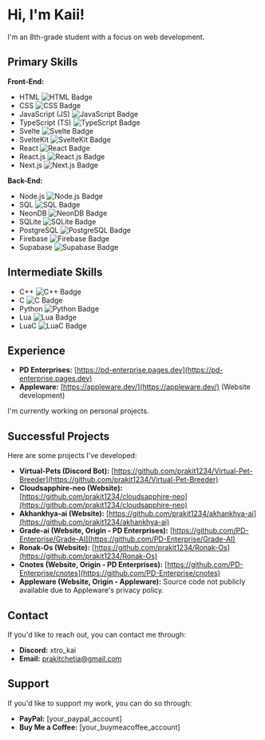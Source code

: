 # Hi, I'm Kaii!

I'm an 8th-grade student with a focus on web development.

## Primary Skills

**Front-End:**

* HTML <img src="https://img.shields.io/badge/HTML-E34F26?style=for-the-badge&logo=html5&logoColor=white" alt="HTML Badge"/>
* CSS <img src="https://img.shields.io/badge/CSS-1572B6?style=for-the-badge&logo=css3&logoColor=white" alt="CSS Badge"/>
* JavaScript (JS) <img src="https://img.shields.io/badge/JavaScript-F7DF1E?style=for-the-badge&logo=javascript&logoColor=black" alt="JavaScript Badge"/>
* TypeScript (TS) <img src="https://img.shields.io/badge/TypeScript-3178C6?style=for-the-badge&logo=typescript&logoColor=white" alt="TypeScript Badge"/>
* Svelte <img src="https://img.shields.io/badge/Svelte-FF3E00?style=for-the-badge&logo=svelte&logoColor=white" alt="Svelte Badge"/>
* SvelteKit <img src="https://img.shields.io/badge/SvelteKit-FF3E00?style=for-the-badge&logo=svelte&logoColor=white" alt="SvelteKit Badge"/>
* React <img src="https://img.shields.io/badge/React-61DAFB?style=for-the-badge&logo=react&logoColor=black" alt="React Badge"/>
* React.js <img src="https://img.shields.io/badge/React.js-61DAFB?style=for-the-badge&logo=react&logoColor=black" alt="React.js Badge"/>
* Next.js <img src="https://img.shields.io/badge/Next.js-000000?style=for-the-badge&logo=nextdotjs&logoColor=white" alt="Next.js Badge"/>

**Back-End:**

* Node.js <img src="https://img.shields.io/badge/Node.js-339933?style=for-the-badge&logo=nodedotjs&logoColor=white" alt="Node.js Badge"/>
* SQL <img src="https://img.shields.io/badge/SQL-00758F?style=for-the-badge&logo=postgresql&logoColor=white" alt="SQL Badge"/>
* NeonDB <img src="https://img.shields.io/badge/NeonDB-4A148C?style=for-the-badge&logo=postgresql&logoColor=white" alt="NeonDB Badge"/>
* SQLite <img src="https://img.shields.io/badge/SQLite-003B57?style=for-the-badge&logo=sqlite&logoColor=white" alt="SQLite Badge"/>
* PostgreSQL <img src="https://img.shields.io/badge/PostgreSQL-336791?style=for-the-badge&logo=postgresql&logoColor=white" alt="PostgreSQL Badge"/>
* Firebase <img src="https://img.shields.io/badge/Firebase-FFCA28?style=for-the-badge&logo=firebase&logoColor=black" alt="Firebase Badge"/>
* Supabase <img src="https://img.shields.io/badge/Supabase-3ECF8E?style=for-the-badge&logo=supabase&logoColor=black" alt="Supabase Badge"/>

## Intermediate Skills

* C++ <img src="https://img.shields.io/badge/C++-00599C?style=for-the-badge&logo=cplusplus&logoColor=white" alt="C++ Badge"/>
* C <img src="https://img.shields.io/badge/C-A8B9CC?style=for-the-badge&logo=c&logoColor=black" alt="C Badge"/>
* Python <img src="https://img.shields.io/badge/Python-3776AB?style=for-the-badge&logo=python&logoColor=white" alt="Python Badge"/>
* Lua <img src="https://img.shields.io/badge/Lua-000080?style=for-the-badge&logo=lua&logoColor=white" alt="Lua Badge"/>
* LuaC <img src="https://img.shields.io/badge/LuaC-808080?style=for-the-badge&logo=data:image/svg+xml;base64,PHN2ZyB4bWxucz0iaHR0cDovL3d3dy53My5vcmcvMjAwMC9zdmciIHdpZHRoPSIxNiIgaGVpZ2h0PSIxNiIgdmlld0JveD0iMCAwIDI0IDI0IiBmaWxsPSJub25lIiBzdHJva2U9IiNmZmYiIHN0cm9rZS13aWR0aD0iMiIgc3Ryb2tlLWxpbmVjYXA9InJvdW5kIiBzdHJva2UtbGluZWpvaW49InJvdW5kIj48cG9seWxpbmUgcG9pbnRzPSIxMiAyIDE1IDUgMjEgMiIvPjxwb2x5bGluZSBwb2ludHM9IjEyIDIyIDkgMTkgMyAyMiIvPjxwYXRoIGQ9Ik03IDEwdi01aDQtNCIvPjxwYXRoIGQ9Ik0xNyAxNHY1aC00IDQiLz48L3N2Zz4=&logoColor=white" alt="LuaC Badge"/>

## Experience

* **PD Enterprises:** [https://pd-enterprise.pages.dev](https://pd-enterprise.pages.dev)
* **Appleware:** [https://appleware.dev/](https://appleware.dev/) (Website development)

I'm currently working on personal projects.

## Successful Projects

Here are some projects I've developed:

* **Virtual-Pets (Discord Bot):** [https://github.com/prakit1234/Virtual-Pet-Breeder](https://github.com/prakit1234/Virtual-Pet-Breeder)
* **Cloudsapphire-neo (Website):** [https://github.com/prakit1234/cloudsapphire-neo](https://github.com/prakit1234/cloudsapphire-neo)
* **Akhankhya-ai (Website):** [https://github.com/prakit1234/akhankhya-ai](https://github.com/prakit1234/akhankhya-ai)
* **Grade-ai (Website, Origin - PD Enterprises):** [https://github.com/PD-Enterprise/Grade-AI](https://github.com/PD-Enterprise/Grade-AI)
* **Ronak-Os (Website):** [https://github.com/prakit1234/Ronak-Os](https://github.com/prakit1234/Ronak-Os)
* **Cnotes (Website, Origin - PD Enterprises):** [https://github.com/PD-Enterprise/cnotes](https://github.com/PD-Enterprise/cnotes)
* **Appleware (Website, Origin - Appleware):** Source code not publicly available due to Appleware's privacy policy.

## Contact

If you'd like to reach out, you can contact me through:

* **Discord:** xtro\_kai
* **Email:** prakitchetia@gmail.com

## Support

If you'd like to support my work, you can do so through:

* **PayPal:** \[your\_paypal\_account]
* **Buy Me a Coffee:** \[your\_buymeacoffee\_account]
